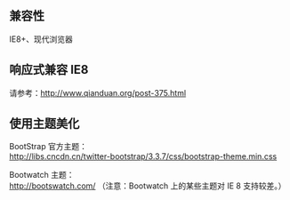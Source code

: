 ## 兼容性
IE8+、现代浏览器

## 响应式兼容 IE8
请参考：http://www.qianduan.org/post-375.html

## 使用主题美化
BootStrap 官方主题：  
http://libs.cncdn.cn/twitter-bootstrap/3.3.7/css/bootstrap-theme.min.css

Bootwatch 主题：  
http://bootswatch.com/ （注意：Bootwatch 上的某些主题对 IE 8 支持较差。）
